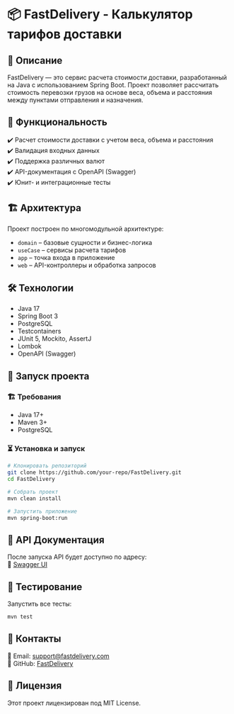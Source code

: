 # 📦 FastDelivery - Калькулятор тарифов доставки  

## 📌 Описание  
FastDelivery — это сервис расчета стоимости доставки, разработанный на Java с использованием Spring Boot. Проект позволяет рассчитать стоимость перевозки грузов на основе веса, объема и расстояния между пунктами отправления и назначения.

## 🚀 Функциональность  
✔️ Расчет стоимости доставки с учетом веса, объема и расстояния  
✔️ Валидация входных данных  
✔️ Поддержка различных валют  
✔️ API-документация с OpenAPI (Swagger)  
✔️ Юнит- и интеграционные тесты  

## 🏗️ Архитектура  
Проект построен по многомодульной архитектуре:  
- `domain` – базовые сущности и бизнес-логика  
- `useCase` – сервисы расчета тарифов  
- `app` – точка входа в приложение  
- `web` – API-контроллеры и обработка запросов  

## 🛠️ Технологии  
- Java 17  
- Spring Boot 3  
- PostgreSQL  
- Testcontainers  
- JUnit 5, Mockito, AssertJ  
- Lombok  
- OpenAPI (Swagger)  

## 🔧 Запуск проекта  

### 🏗 Требования  
- Java 17+  
- Maven 3+  
- PostgreSQL  

### ⏳ Установка и запуск  
```bash
# Клонировать репозиторий
git clone https://github.com/your-repo/FastDelivery.git
cd FastDelivery

# Собрать проект
mvn clean install

# Запустить приложение
mvn spring-boot:run
```

## 📡 API Документация  
После запуска API будет доступно по адресу:  
📜 [Swagger UI](http://localhost:8080/swagger-ui.html)  

## 🧪 Тестирование  
Запустить все тесты:  
```bash
mvn test
```

## 📌 Контакты  
📧 Email: support@fastdelivery.com  
🐙 GitHub: [FastDelivery](https://github.com/your-repo/FastDelivery)  

## 📜 Лицензия  
Этот проект лицензирован под MIT License.
